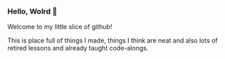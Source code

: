 ### Hello, Wolrd 👋

Welcome to my little slice of github!  

This is place full of things I made, things I think are neat and also lots of retired lessons and already taught code-alongs. 



<!--
**weston-bailey/weston-bailey** is a ✨ _special_ ✨ repository because its `README.md` (this file) appears on your GitHub profile.

Here are some ideas to get you started:

- 🔭 I’m currently working on ...
- 🌱 I’m currently learning ...
- 👯 I’m looking to collaborate on ...
- 🤔 I’m looking for help with ...
- 💬 Ask me about ...
- 📫 How to reach me: ...
- 😄 Pronouns: ...
- ⚡ Fun fact: ...
-->

